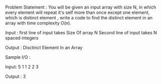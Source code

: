 Problem Statement :
You will be given an input array with size N, in which every element will repeat it's self more than once except one element, which is distinct element , write a code to find the distinct element in an array with time complexity O(n).

Input :
first line of input takes Size Of array N
Second line of input takes N spaced integers

Output :
Disctinct Element In an Array

Sample I/O :

Input:
5
1 1 2 2 3

Output :
3
